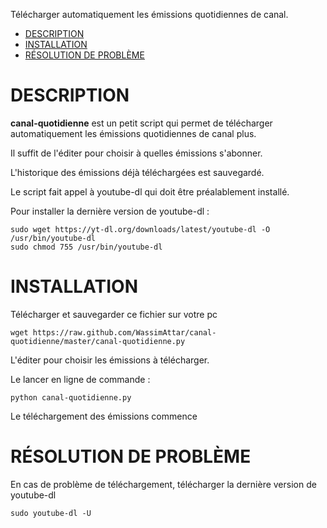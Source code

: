 Télécharger automatiquement les émissions quotidiennes de canal.

- [DESCRIPTION](#description)
- [INSTALLATION](#installation)
- [RÉSOLUTION DE PROBLÈME](#resolution-de-probleme)

# DESCRIPTION
**canal-quotidienne** est un petit script qui permet de télécharger automatiquement les émissions quotidiennes de canal plus.

Il suffit de l'éditer pour choisir à quelles émissions s'abonner.

L'historique des émissions déjà téléchargées est sauvegardé.

Le script fait appel à youtube-dl qui doit être préalablement installé.

Pour installer la dernière version de youtube-dl :

    sudo wget https://yt-dl.org/downloads/latest/youtube-dl -O /usr/bin/youtube-dl
    sudo chmod 755 /usr/bin/youtube-dl

# INSTALLATION
Télécharger et sauvegarder ce fichier sur votre pc

    wget https://raw.github.com/WassimAttar/canal-quotidienne/master/canal-quotidienne.py

L'éditer pour choisir les émissions à télécharger.

Le lancer en ligne de commande :

    python canal-quotidienne.py

Le téléchargement des émissions commence

# RÉSOLUTION DE PROBLÈME
En cas de problème de téléchargement, télécharger la dernière version de youtube-dl

    sudo youtube-dl -U
